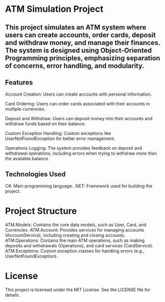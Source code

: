 # ATM Simulation Project
## This project simulates an ATM system where users can create accounts, order cards, deposit and withdraw money, and manage their finances. The system is designed using Object-Oriented Programming principles, emphasizing separation of concerns, error handling, and modularity.

## Features
Account Creation: Users can create accounts with personal information.

Card Ordering: Users can order cards associated with their accounts in multiple currencies.

Deposit and Withdraw: Users can deposit money into their accounts and withdraw funds based on their balance.

Custom Exception Handling: Custom exceptions like UserNotFoundException for better error management.

Operations Logging: The system provides feedback on deposit and withdrawal operations, including errors when trying to withdraw more than the available balance.

## Technologies Used
C#: Main programming language.
.NET: Framework used for building the project.

# Project Structure
ATM.Models: Contains the core data models, such as User, Card, and Currencies.
ATM.Account: Provides services for managing accounts (AccountService), including creating and closing accounts.
ATM.Operations: Contains the main ATM operations, such as making deposits and withdrawals (Operations), and card services (CardService).
ATM.Exceptions: Custom exception classes for handling errors (e.g., UserNotFoundException).

# License
This project is licensed under the MIT License. See the LICENSE file for details.
